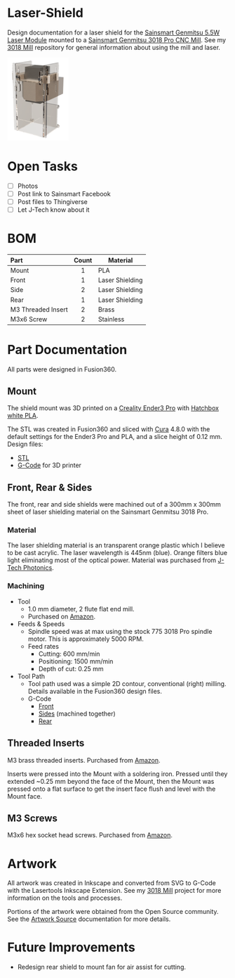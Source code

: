 # Laser-Shield
Design documentation for a laser shield for the [Sainsmart Genmitsu 5.5W Laser Module](https://www.sainsmart.com/collections/cnc-machines/products/sainsmart-blue-laser-module-kit) mounted to a [Sainsmart Genmitsu 3018 Pro CNC Mill](https://www.sainsmart.com/collections/cnc-machines/products/sainsmart-genmitsu-cnc-router-pro-diy-kit).  See my [3018 Mill](https://github.com/doug-harriman/3018-Mill/) repository for general information about using the mill and laser.

![Laser Shield Rendering](https://github.com/doug-harriman/Laser-Shield/blob/main/images/Laser-Shield-small.png)

# Open Tasks
- [ ] Photos
- [ ] Post link to Sainsmart Facebook
- [ ] Post files to Thingiverse
- [ ] Let J-Tech know about it

# BOM
|Part|Count|Material|
|:---| :-: |--------|
|Mount| 1 | PLA  |
|Front| 1 |Laser Shielding|
|Side| 2 |Laser Shielding|
|Rear| 1 |Laser Shielding|
|M3 Threaded Insert| 2 | Brass | 
|M3x6 Screw| 2 | Stainless |

# Part Documentation
All parts were designed in Fusion360.  

## Mount 
The shield mount was 3D printed on a [Creality Ender3 Pro](https://www.creality3dofficial.com/products/creality-ender-3-pro-3d-printer) with [Hatchbox white PLA](https://www.amazon.com/gp/product/B00J0GMMP6/).

The STL was created in Fusion360 and sliced with [Cura](https://ultimaker.com/software/ultimaker-cura) 4.8.0 with the default settings for the Ender3 Pro and PLA, and a slice height of 0.12 mm.  Design files:
* [STL](mfg/Shield-Mount.stl)
* [G-Code](mfg/Shield-Mount.gcode) for 3D printer

## Front, Rear & Sides
The front, rear and side shields were machined out of a 300mm x 300mm sheet of laser shielding material on the Sainsmart Genmitsu 3018 Pro.

### Material
The laser shielding material is an transparent orange plastic which I believe to be cast acrylic. The laser wavelength is 445nm (blue).  Orange filters blue light eliminating most of the optical power.  Material was purchased from [J-Tech Photonics](https://jtechphotonics.com/?product=445nm-laser-shielding).

### Machining
* Tool
  * 1.0 mm diameter, 2 flute flat end mill.
  * Purchased on [Amazon](https://www.amazon.com/gp/product/B07KFVCHTT/).
* Feeds & Speeds
  * Spindle speed was at max using the stock 775 3018 Pro spindle motor.  This is approximately 5000 RPM.
  * Feed rates
    * Cutting: 600 mm/min
    * Positioning: 1500 mm/min
    * Depth of cut: 0.25 mm 
* Tool Path
  * Tool path used was a simple 2D contour, conventional (right) milling.  Details available in the Fusion360 design files.
  * G-Code 
    * [Front]() 
    * [Sides](mfg/shield-sides.nc) (machined together)
    * [Rear](mfg/shield-rear.nc)

## Threaded Inserts
M3 brass threaded inserts.  Purchased from [Amazon](https://www.amazon.com/gp/product/B07H2RWRW4/).

Inserts were pressed into the Mount with a soldering iron.  Pressed until they extended ~0.25 mm beyond the face of the Mount, then the Mount was pressed onto a flat surface to get the insert face flush and level with the Mount face.

## M3 Screws 
M3x6 hex socket head screws. Purchased from [Amazon](https://www.amazon.com/gp/product/B014OO5KQG).

# Artwork
All artwork was created in Inkscape and converted from SVG to G-Code with the Lasertools Inkscape Extension.  See my [3018 Mill](https://github.com/doug-harriman/3018-Mill/) project for more information on the tools and processes.

Portions of the artwork were obtained from the Open Source community.  See the [Artwork Source](artwork/artwork-source.md) documentation for more details.

# Future Improvements
* Redesign rear shield to mount fan for air assist for cutting.
